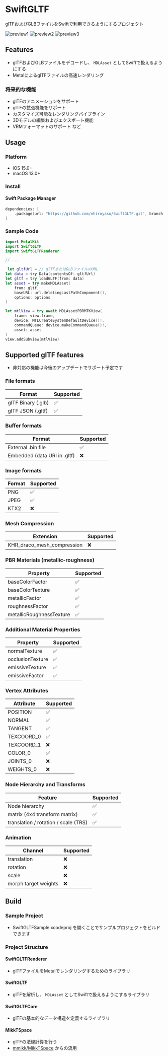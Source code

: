 # SwiftGLTF
glTFおよびGLBファイルをSwiftで利用できるようにするプロジェクト

![preview1](./Screenshots/preview1.png)
![preview2](./Screenshots/preview2.png)
![preview3](./Screenshots/preview3.png)

## Features
- glTFおよびGLBファイルをデコードし、 `MDLAsset` としてSwiftで扱えるようにする
- MetalによるglTFファイルの高速レンダリング

### 将来的な機能
- glTFのアニメーションをサポート
- glTFの拡張機能をサポート
- カスタマイズ可能なレンダリングパイプライン
- 3Dモデルの編集およびエクスポート機能
- VRMフォーマットのサポート
など

## Usage
### Platform
- iOS 15.0+
- macOS 13.0+

### Install
#### Swift Package Manager
```swift
dependencies: [
    .package(url: "https://github.com/nhiroyasu/SwiftGLTF.git", branch: "main")
]
```

### Sample Code
```swift
import MetalKit
import SwiftGLTF
import SwiftGLTFRenderer

// ...

 let gltfUrl = // glTFまたはGLBファイルのURL
let data = try Data(contentsOf: gltfUrl)
let gltf = try loadGLTF(from: data)
let asset = try makeMDLAsset(
    from: gltf,
    baseURL: url.deletingLastPathComponent(),
    options: options
)

let mtlView = try await MDLAssetPBRMTKView(
    frame: view.frame,
    device: MTLCreateSystemDefaultDevice()!,
    commandQueue: device.makeCommandQueue()!,
    asset: asset
)
view.addSubview(mtlView)
```

## Supported glTF features
- 非対応の機能は今後のアップデートでサポート予定です

### File formats
| Format              | Supported |
|---------------------|-----------|
| glTF Binary (.glb)  | ✅         |
| glTF JSON (.gltf)   | ✅         |

### Buffer formats
| Format                              | Supported |
|-------------------------------------|-----------|
| External .bin file                  | ✅         |
| Embedded (data URI in .gltf)        | ❌         |

### Image formats
| Format     | Supported |
|------------|-----------|
| PNG        | ✅         |
| JPEG       | ✅         |
| KTX2       | ❌         |

### Mesh Compression
| Extension                        | Supported |
|----------------------------------|-----------|
| KHR_draco_mesh_compression       | ❌         |

### PBR Materials (metallic-roughness)
| Property                    | Supported |
|-----------------------------|-----------|
| baseColorFactor             | ✅         |
| baseColorTexture            | ✅         |
| metallicFactor              | ✅         |
| roughnessFactor             | ✅         |
| metallicRoughnessTexture    | ✅         |

### Additional Material Properties
| Property             | Supported |
|----------------------|-----------|
| normalTexture        | ✅         |
| occlusionTexture     | ✅         |
| emissiveTexture      | ✅         |
| emissiveFactor       | ✅         |

### Vertex Attributes
| Attribute     | Supported |
|---------------|-----------|
| POSITION      | ✅         |
| NORMAL        | ✅         |
| TANGENT       | ✅         |
| TEXCOORD_0    | ✅         |
| TEXCOORD_1    | ❌         |
| COLOR_0       | ✅         |
| JOINTS_0      | ❌         |
| WEIGHTS_0     | ❌         |

### Node Hierarchy and Transforms
| Feature                                 | Supported |
|-----------------------------------------|-----------|
| Node hierarchy                          | ✅         |
| matrix (4x4 transform matrix)           | ✅         |
| translation / rotation / scale (TRS)    | ✅         |

### Animation
| Channel                  | Supported |
|--------------------------|-----------|
| translation              | ❌         |
| rotation                 | ❌         |
| scale                    | ❌         |
| morph target weights     | ❌         |

## Build
### Sample Project
- SwiftGLTFSample.xcodeproj を開くことでサンプルプロジェクトをビルドできます

### Project Structure
#### SwiftGLTFRenderer
- glTFファイルをMetalでレンダリングするためのライブラリ

#### SwiftGLTF
- glTFを解析し、 `MDLAsset` としてSwiftで扱えるようにするライブラリ

#### SwiftGLTFCore
- glTFの基本的なデータ構造を定義するライブラリ

#### MikkTSpace
- glTFの法線計算を行う
- [mmikk/MikkTSpace](https://github.com/mmikk/MikkTSpace) からの流用
